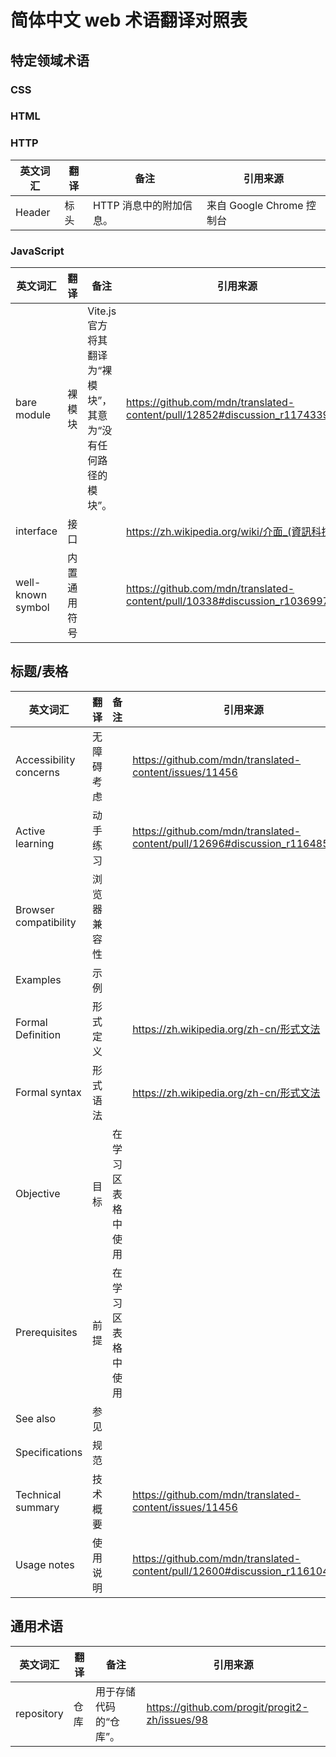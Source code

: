 # 简体中文 web 术语翻译对照表

## 特定领域术语

### CSS

### HTML

### HTTP

| 英文词汇 | 翻译 | 备注                    | 引用来源                  |
| -------- | ---- | ----------------------- | ------------------------- |
| Header   | 标头 | HTTP 消息中的附加信息。 | 来自 Google Chrome 控制台 |

### JavaScript

| 英文词汇          | 翻译         | 备注                                                         | 引用来源                                                                      |
| ----------------- | ------------ | ------------------------------------------------------------ | ----------------------------------------------------------------------------- |
| bare module       | 裸模块       | Vite.js 官方将其翻译为“裸模块”，其意为“没有任何路径的模块”。 | <https://github.com/mdn/translated-content/pull/12852#discussion_r1174339277> |
| interface         | 接口         |                                                              | <https://zh.wikipedia.org/wiki/介面_(資訊科技)>                               |
| well-known symbol | 内置通用符号 |                                                              | <https://github.com/mdn/translated-content/pull/10338#discussion_r1036997921> |

## 标题/表格

| 英文词汇               | 翻译         | 备注               | 引用来源                                                                      |
| ---------------------- | ------------ | ------------------ | ----------------------------------------------------------------------------- |
| Accessibility concerns | 无障碍考虑   |                    | <https://github.com/mdn/translated-content/issues/11456>                      |
| Active learning        | 动手练习     |                    | <https://github.com/mdn/translated-content/pull/12696#discussion_r1164859935> |
| Browser compatibility  | 浏览器兼容性 |                    |                                                                               |
| Examples               | 示例         |                    |                                                                               |
| Formal Definition      | 形式定义     |                    | <https://zh.wikipedia.org/zh-cn/形式文法>                                     |
| Formal syntax          | 形式语法     |                    | <https://zh.wikipedia.org/zh-cn/形式文法>                                     |
| Objective              | 目标         | 在学习区表格中使用 |                                                                               |
| Prerequisites          | 前提         | 在学习区表格中使用 |                                                                               |
| See also               | 参见         |                    |                                                                               |
| Specifications         | 规范         |                    |                                                                               |
| Technical summary      | 技术概要     |                    | <https://github.com/mdn/translated-content/issues/11456>                      |
| Usage notes            | 使用说明     |                    | <https://github.com/mdn/translated-content/pull/12600#discussion_r1161045585> |

## 通用术语

| 英文词汇   | 翻译 | 备注                   | 引用来源                                         |
| ---------- | ---- | ---------------------- | ------------------------------------------------ |
| repository | 仓库 | 用于存储代码的“仓库”。 | <https://github.com/progit/progit2-zh/issues/98> |

